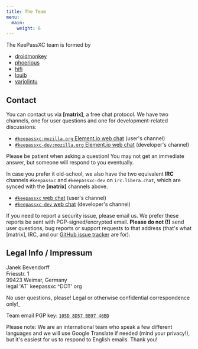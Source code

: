 ```yaml
---
title: The Team
menu:
  main:
    weight: 6
---
```


The KeePassXC team is formed by

<div id="team">
    <ul>
        <li><a href="https://github.com/droidmonkey">droidmonkey</a>
        <li><a href="https://github.com/phoerious">phoerious</a>
        <li><a href="https://github.com/hifi">hifi</a>
        <li><a href="https://github.com/louib">louib</a>
        <li><a href="https://github.com/varjolintu">varjolintu</a>
    </ul>
</div>

## Contact

You can contact us via **\[matrix\]**, a free chat protocol. We have two channels, one for user questions and one for development-related discussions:

* [`#keepassxc:mozilla.org` Element.io web chat](https://app.element.io/#/room/#keepassxc:mozilla.org) (user's channel)
* [`#keepassxc-dev:mozilla.org` Element.io web chat](https://app.element.io/#/room/#keepassxc-dev:mozilla.org) (developer's channel)

Please be patient when asking a question! You may not get an immediate answer, but someone will respond to you eventually.

In case you prefer it old-school, we also have the two equivalent **IRC** channels `#keepassxc` and `#keepassxc-dev` on `irc.libera.chat`, which are synced with the **\[matrix\]** channels above.

* [`#keepassxc` web chat](https://web.libera.chat/#keepassxc) (user's channel)
* [`#keepassxc-dev` web chat](https://web.libera.chat/#keepassxc-dev) (developer's channel)

If you need to report a security issue, please email us. We prefer these reports be sent with PGP-signed/encrypted email. **Please do not (!)** send user questions, bug reports or support requests to that address (that's what \[matrix\], IRC, and our [GitHub issue tracker](https://github.com/keepassxreboot/keepassxc/issues) are for).

## Legal Info / Impressum

<p>Janek Bevendorff<br>
Friesstr. 1<br>
99423 Weimar, Germany<br>
<span class="eobfsl">legal 'AT` keepassxc ^DOT' org</span></p>

No user questions, please! Legal or otherwise confidential correspondence only!_

Team email PGP key: [`105D 8D57 BB97 46BD`](https://keys.openpgp.org/search?q=legal%40keepassxc.org)

Please note: We are an international team who speak a few different languages and we will use Google Translate if needed (mind your privacy!), but it's easiest for us to respond to English emails. Thank you!

<script type="module">
    $(() => {
        $(".eobfs").each((i, e) => {
            $(e).text($(e).text().replace(/ 'AT` /, '@').replace(/ \^DOT' /, '.'));
        });
        $(".eobfsl").each((i, e) => {
            let n = $(e).text().replace(/ 'AT` /, '@').replace(/ \^DOT' /, '.');
            $(e).html('<a href="mailto:' + n + '?body=Thank%20you%20for%20mailing%20us.%0APlease%20be%20sure%20to%20send%20only%20legal%20or%20security%20issues%20to%20this%20address.%0A%0AFor%20all%20non-confidential%20correspondence%20requiring%20no%20direct%20contact%20to%20a%20team%20member%2C%20please%20use%20%5Bmatrix%5D%2C%20IRC%2C%20or%20GitHub.%0A%0AOur%20PGP%20key%20is%20105D%208D57%20BB97%2046BD.">' + n + '</a>');
        });
    });
</script>

<script type="module">
$(() => {
    let team = $("#team");
    let request = new XMLHttpRequest();
    $.get("https://api.github.com/orgs/keepassxreboot/public_members", function(data) {
        team.html('<div class="uk-margin-medium uk-grid uk-grid-small uk-child-width-1-2@m uk-child-width-1-3@m" uk-grid></div>');
        let row = team.find(".uk-grid:first-child");
        data.forEach(function (value, index) {
          row.html(row.html() +
              `<div>
                  <div class="uk-card uk-card-default">
                      <div class="uk-card-body uk-padding-small">
                          <div class="uk-grid uk-grid-small uk-child-width-1-2" uk-grid>
                              <div class="uk-text-center">
                                  <img class="uk-border-circle" src="` + value.avatar_url + `" width="60" height="60" alt="` + value.login + `">
                                  <div class="uk-text-small uk-text-bold uk-text-uppercase uk-margin-small"><a href="` + value.html_url + `">` + value.login + `</a></div>
                              </div>
                              <div>
                                 <a href="` + value.html_url + `" class="uk-button uk-button-primary uk-button-medium uk-width-1-1 uk-margin-small"><i class="fa-brands fa-github" aria-hidden="true"></i> GitHub</a>
                                 <a href="https://github.com/keepassxreboot/keepassxc/commits?author=` + value.login + `" class="uk-button uk-button-secondary uk-button-medium uk-width-1-1 uk-margin-small"><i class="fa-solid fa-code-pull-request"></i> Code</a>
                              </div>
                          </div>
                      </div>
                  </div>
              </div>`);
        });
    }).fail(function() {
        console.error(request.statusText);
        team.html(team.html() + "<p>Error loading contributors... Connection issues?</p>");
    });
});
</script>
